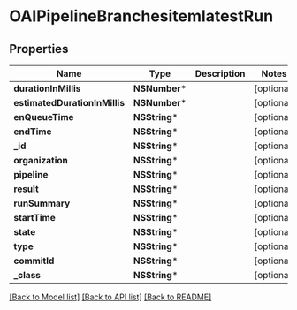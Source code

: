 # OAIPipelineBranchesitemlatestRun

## Properties
Name | Type | Description | Notes
------------ | ------------- | ------------- | -------------
**durationInMillis** | **NSNumber*** |  | [optional] 
**estimatedDurationInMillis** | **NSNumber*** |  | [optional] 
**enQueueTime** | **NSString*** |  | [optional] 
**endTime** | **NSString*** |  | [optional] 
**_id** | **NSString*** |  | [optional] 
**organization** | **NSString*** |  | [optional] 
**pipeline** | **NSString*** |  | [optional] 
**result** | **NSString*** |  | [optional] 
**runSummary** | **NSString*** |  | [optional] 
**startTime** | **NSString*** |  | [optional] 
**state** | **NSString*** |  | [optional] 
**type** | **NSString*** |  | [optional] 
**commitId** | **NSString*** |  | [optional] 
**_class** | **NSString*** |  | [optional] 

[[Back to Model list]](../README.md#documentation-for-models) [[Back to API list]](../README.md#documentation-for-api-endpoints) [[Back to README]](../README.md)


